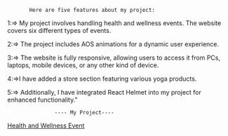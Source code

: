            Here are five features about my project:

1:=> My project involves handling health and wellness events. The website covers six different types of events.

2:=> The project includes AOS animations for a dynamic user experience.

3:=>  The website is fully responsive, allowing users to access it from PCs, laptops, mobile devices, or any other kind of device.

4:=>I have added a store section featuring various yoga products.

5:=> Additionally, I have integrated React Helmet into my project for enhanced functionality."


                   ---- My Project----

[Health and Wellness Event](https://assigment-9-b7270.web.app)
                


